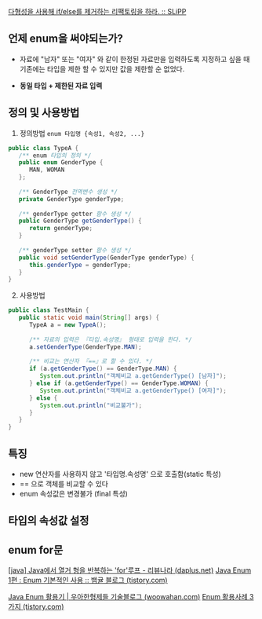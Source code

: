 [다형성을 사용해 if/else를 제거하는 리팩토링을 하라. :: SLiPP](https://www.slipp.net/questions/566)


## 언제 enum을 써야되는가?
- 자료에 "남자" 또는 "여자" 와 같이 한정된 자료만을 입력하도록 지정하고 싶을 때
	기존에는 타입을 제한 할 수 있지만 값을 제한할 순 없었다.

- **동일 타입 + 제한된 자료 입력**

## 정의 및 사용방법
1) 정의방법
`enum 타입명 {속성1, 속성2, ...}`


```java
public class TypeA {  
   /** enum 타입의 정의 */  
   public enum GenderType {  
      MAN, WOMAN  
   };  
  
   /** GenderType 전역변수 생성 */  
   private GenderType genderType;  
  
   /** genderType getter 함수 생성 */  
   public GenderType getGenderType() {  
      return genderType;  
   }  
  
   /** genderType setter 함수 생성 */  
   public void setGenderType(GenderType genderType) {  
      this.genderType = genderType;  
   }  
}
```


2) 사용방법

```java
public class TestMain {  
   public static void main(String[] args) {  
      TypeA a = new TypeA();  
  
      /** 자료의 입력은 『타입.속성명』 형태로 입력을 한다. */  
      a.setGenderType(GenderType.MAN);  
  
      /** 비교는 연산자 『==』로 할 수 있다. */  
      if (a.getGenderType() == GenderType.MAN) {  
         System.out.println("객체비교 a.getGenderType() [남자]");  
      } else if (a.getGenderType() == GenderType.WOMAN) {  
         System.out.println("객체비교 a.getGenderType() [여자]");  
      } else {  
         System.out.println("비교불가");  
      }  
   }  
}
```

## 특징
- new 연산자를 사용하지 않고 '타입명.속성명' 으로 호출함(static 특성)
- == 으로 객체를 비교할 수 있다
- enum 속성값은 변경불가 (final 특성)

## 타입의 속성값 설정


## enum for문
[[java] Java에서 열거 형을 반복하는 'for'루프 - 리뷰나라 (daplus.net)](http://daplus.net/java-java%EC%97%90%EC%84%9C-%EC%97%B4%EA%B1%B0-%ED%98%95%EC%9D%84-%EB%B0%98%EB%B3%B5%ED%95%98%EB%8A%94-for%EB%A3%A8%ED%94%84/)
[Java Enum 1편 : Enum 기본적인 사용 :: 뱀귤 블로그 (tistory.com)](https://bcp0109.tistory.com/334)

[Java Enum 활용기 | 우아한형제들 기술블로그 (woowahan.com)](https://techblog.woowahan.com/2527/)
[Enum 활용사례 3가지 (tistory.com)](https://jojoldu.tistory.com/137)
